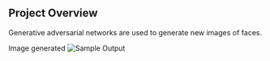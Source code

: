 [//]: # (Image References)


[image1]: /home/akash/kaggle/image.png "Sample Output"
## Project Overview

Generative adversarial networks are used to generate new images of faces.

Image generated
![Sample Output][image1]

